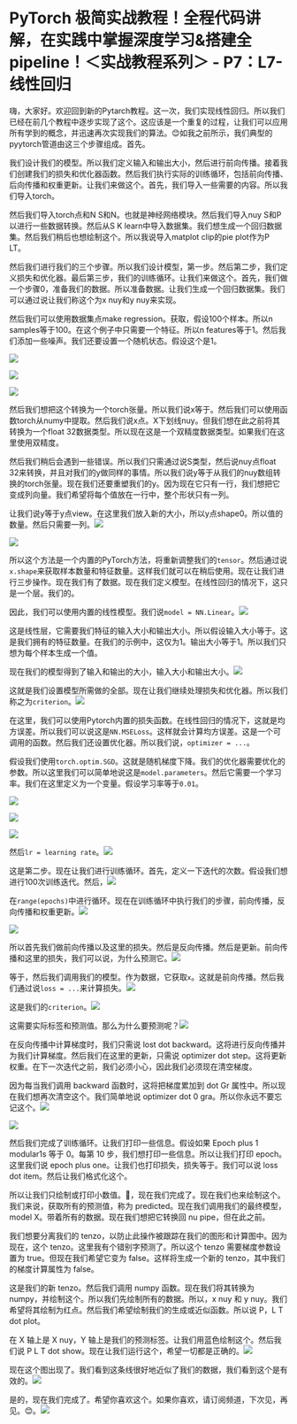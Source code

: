 # PyTorch 极简实战教程！全程代码讲解，在实践中掌握深度学习&搭建全pipeline！＜实战教程系列＞ - P7：L7- 线性回归 

嗨，大家好。欢迎回到新的Pytarch教程。这一次，我们实现线性回归。所以我们已经在前几个教程中逐步实现了这个。这应该是一个重复的过程，让我们可以应用所有学到的概念，并迅速再次实现我们的算法。😊如我之前所示，我们典型的pyytorch管道由这三个步骤组成。首先。

我们设计我们的模型。所以我们定义输入和输出大小，然后进行前向传播。接着我们创建我们的损失和优化器函数。然后我们执行实际的训练循环，包括前向传播、后向传播和权重更新。让我们来做这个。首先，我们导入一些需要的内容。所以我们导入torch。

然后我们导入torch点和N S和N。也就是神经网络模块。然后我们导入nuy S和P以进行一些数据转换。然后从S K learn中导入数据集。我们想生成一个回归数据集。然后我们稍后也想绘制这个。所以我说导入matplot clip的pie plot作为P LT。

然后我们进行我们的三个步骤。所以我们设计模型，第一步。然后第二步，我们定义损失和优化器。最后第三步，我们的训练循环。让我们来做这个。首先，我们做一个步骤0，准备我们的数据。所以准备数据。让我们生成一个回归数据集。我们可以通过说让我们称这个为x nuy和y nuy来实现。

然后我们可以使用数据集点make regression。获取，假设100个样本。所以n samples等于100。在这个例子中只需要一个特征。所以n features等于1。然后我们添加一些噪声。我们还要设置一个随机状态。假设这个是1。

![](img/ad2afccfb99dbe5b3a127586f9ddc4a3_1.png)

![](img/ad2afccfb99dbe5b3a127586f9ddc4a3_2.png)

![](img/ad2afccfb99dbe5b3a127586f9ddc4a3_3.png)

然后我们想把这个转换为一个torch张量。所以我们说x等于。然后我们可以使用函数torch从numy中提取。然后我们说x点。X下划线nuy。但我们想在此之前将其转换为一个float 32数据类型。所以现在这是一个双精度数据类型。如果我们在这里使用双精度。

然后我们稍后会遇到一些错误。所以我们只需通过说S类型，然后说nuy点float 32来转换，并且对我们的y做同样的事情。所以我们说y等于从我们的nuy数组转换的torch张量。现在我们还要重塑我们的y。因为现在它只有一行，我们想把它变成列向量。我们希望将每个值放在一行中，整个形状只有一列。

让我们说y等于y点view。在这里我们放入新的大小，所以y点shape0。所以值的数量。然后只需要一列。![](img/ad2afccfb99dbe5b3a127586f9ddc4a3_5.png)

![](img/ad2afccfb99dbe5b3a127586f9ddc4a3_6.png)

所以这个方法是一个内置的PyTorch方法，将重新调整我们的`tensor`。然后通过说`x.shape`来获取样本数量和特征数量。这样我们就可以在稍后使用。现在让我们进行三步操作。现在我们有了数据。现在我们定义模型。在线性回归的情况下，这只是一个层。我们的。

因此，我们可以使用内置的线性模型。我们说`model = NN.Linear`。![](img/ad2afccfb99dbe5b3a127586f9ddc4a3_8.png)

这是线性层，它需要我们特征的输入大小和输出大小。所以假设输入大小等于。这是我们拥有的特征数量。在我们的示例中，这仅为1。输出大小等于1。所以我们只想为每个样本生成一个值。

现在我们的模型得到了输入和输出的大小，输入大小和输出大小。![](img/ad2afccfb99dbe5b3a127586f9ddc4a3_10.png)

这就是我们设置模型所需做的全部。现在让我们继续处理损失和优化器。所以我们称之为`criterion`。![](img/ad2afccfb99dbe5b3a127586f9ddc4a3_12.png)

在这里，我们可以使用Pytorch内置的损失函数。在线性回归的情况下，这就是均方误差。所以我们可以说这是`NN.MSELoss`。这样就会计算均方误差。这是一个可调用的函数。然后我们还设置优化器。所以我们说，`optimizer = ...`。

假设我们使用`torch.optim.SGD`。这就是随机梯度下降。我们的优化器需要优化的参数。所以这里我们可以简单地说这是`model.parameters`。然后它需要一个学习率。我们在这里定义为一个变量。假设学习率等于`0.01`。

![](img/ad2afccfb99dbe5b3a127586f9ddc4a3_14.png)

![](img/ad2afccfb99dbe5b3a127586f9ddc4a3_15.png)

![](img/ad2afccfb99dbe5b3a127586f9ddc4a3_16.png)

然后`lr = learning rate`。![](img/ad2afccfb99dbe5b3a127586f9ddc4a3_18.png)

这是第二步。现在让我们进行训练循环。首先，定义一下迭代的次数。假设我们想进行100次训练迭代。然后，![](img/ad2afccfb99dbe5b3a127586f9ddc4a3_20.png)

在`range(epochs)`中进行循环。现在在训练循环中执行我们的步骤，前向传播，反向传播和权重更新。![](img/ad2afccfb99dbe5b3a127586f9ddc4a3_22.png)

![](img/ad2afccfb99dbe5b3a127586f9ddc4a3_23.png)

所以首先我们做前向传播以及这里的损失。然后是反向传播。然后是更新。前向传播和这里的损失，我们可以说，为什么预测它。![](img/ad2afccfb99dbe5b3a127586f9ddc4a3_25.png)

等于，然后我们调用我们的模型。作为数据，它获取`x`。这就是前向传播。然后我们通过说`loss = ...`来计算损失。![](img/ad2afccfb99dbe5b3a127586f9ddc4a3_27.png)

这是我们的`criterion`。![](img/ad2afccfb99dbe5b3a127586f9ddc4a3_29.png)

这需要实际标签和预测值。那么为什么要预测呢？![](img/ad2afccfb99dbe5b3a127586f9ddc4a3_31.png)

在反向传播中计算梯度时，我们只需说 lost dot backward。这将进行反向传播并为我们计算梯度。然后我们在这里的更新，只需说 optimizer dot step。这将更新权重。在下一次迭代之前，我们必须小心，因此我们必须现在清空梯度。

因为每当我们调用 backward 函数时，这将把梯度累加到 dot Gr 属性中。所以现在我们想再次清空这个。我们简单地说 optimizer dot 0 gra。所以你永远不要忘记这个。![](img/ad2afccfb99dbe5b3a127586f9ddc4a3_33.png)

![](img/ad2afccfb99dbe5b3a127586f9ddc4a3_34.png)

然后我们完成了训练循环。让我们打印一些信息。假设如果 Epoch plus 1 modular1s 等于 0。每第 10 步，我们想打印一些信息。所以让我们打印 epoch。这里我们说 epoch plus one。让我们也打印损失，损失等于。我们可以说 loss dot item。然后让我们格式化这个。

所以让我们只绘制或打印小数值。🤢，现在我们完成了。现在我们也来绘制这个。我们来说，获取所有的预测值，称为 predicted。现在我们调用我们的最终模型，model X。带着所有的数据。现在我们想把它转换回 nu pipe，但在此之前。

我们想要分离我们的 tenzo，以防止此操作被跟踪在我们的图形和计算图中。因为现在，这个 tenzo。这里我有个错别字预测了。所以这个 tenzo 需要梯度参数设置为 true。但现在我们希望它变为 false。这样将生成一个新的 tenzo，其中我们的梯度计算属性为 false。

这是我们的新 tenzo。然后我们调用 numpy 函数。现在我们将其转换为 numpy，并绘制这个。所以我们先绘制所有的数据。所以，x nuy 和 y nuy。我们希望将其绘制为红点。然后我们希望绘制我们的生成或近似函数。所以说 P，L T dot plot。

在 X 轴上是 X nuy，Y 轴上是我们的预测标签。让我们用蓝色绘制这个。然后我们说 P L T dot show。现在让我们运行这个，希望一切都是正确的。![](img/ad2afccfb99dbe5b3a127586f9ddc4a3_36.png)

现在这个图出现了。我们看到这条线很好地近似了我们的数据，我们看到这个是有效的。![](img/ad2afccfb99dbe5b3a127586f9ddc4a3_38.png)

是的，现在我们完成了。希望你喜欢这个。如果你喜欢，请订阅频道，下次见，再见。😊。![](img/ad2afccfb99dbe5b3a127586f9ddc4a3_40.png)

